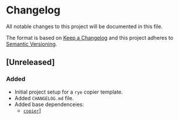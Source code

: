 # Changelog

All notable changes to this project will be documented in this file.

The format is based on [Keep a Changelog](http://keepachangelog.com/en/1.0.0/)
and this project adheres to [Semantic Versioning](http://semver.org/spec/v2.0.0.html).

<!-- insertion marker -->
## [Unreleased]

### Added

- Initial project setup for a `rye` copier template.
- Added `CHANGELOG.md` file.
- Added base dependenceies:
    - [`copier`](https://pypi.org/project/copier/)]
    